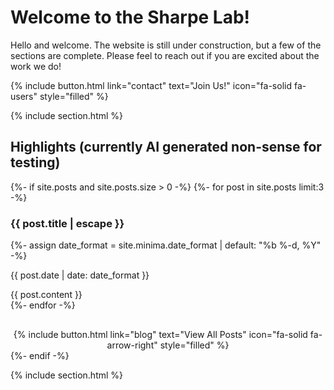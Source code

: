 ---
---

# Welcome to the Sharpe Lab!

Hello and welcome. The website is still under construction, but a few of the sections are complete. Please feel to reach out if you are excited about the work we do!

{%
  include button.html
  link="contact"
  text="Join Us!"
  icon="fa-solid fa-users"
  style="filled"
%}

{% include section.html %}

## Highlights (currently AI generated non-sense for testing)

<!-- posts start -->

{%- if site.posts and site.posts.size > 0 -%}
  {%- for post in site.posts limit:3 -%}
    <div class="post-highlight">
      <h3>{{ post.title | escape }}</h3>
      {%- assign date_format = site.minima.date_format | default: "%b %-d, %Y" -%}
      <p class="post-date">{{ post.date | date: date_format }}</p>
      <div class="post-content">
        {{ post.content }}
      </div>
    </div>
  {%- endfor -%}
  
  <div style="text-align: center; margin-top: 30px;">
    {%
      include button.html
      link="blog"
      text="View All Posts"
      icon="fa-solid fa-arrow-right"
      style="filled"
    %}
  </div>
{%- endif -%}

{% include section.html %}